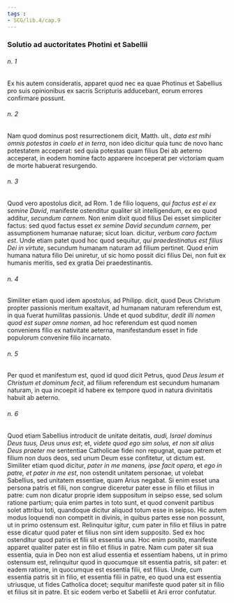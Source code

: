 ```yaml
---
tags : 
- SCG/lib.4/cap.9
---
```


### Solutio ad auctoritates Photini et Sabellii

###### n. 1
Ex his autem consideratis, apparet quod nec ea quae Photinus et Sabellius pro suis opinionibus ex sacris Scripturis adducebant, eorum errores confirmare possunt.

###### n. 2
Nam quod dominus post resurrectionem dicit, Matth. ult., *data est mihi omnis potestas in caelo et in terra*, non ideo dicitur quia tunc de novo hanc potestatem acceperat: sed quia potestas quam filius Dei ab aeterno acceperat, in eodem homine facto apparere incoeperat per victoriam quam de morte habuerat resurgendo.

###### n. 3
Quod vero apostolus dicit, ad Rom. 1 de filio loquens, *qui factus est ei ex semine David*, manifeste ostenditur qualiter sit intelligendum, ex eo quod additur, *secundum carnem*. Non enim dixit quod filius Dei esset simpliciter factus: sed quod factus esset *ex semine David secundum carnem*, per assumptionem humanae naturae; sicut Ioan. dicitur, *verbum caro factum est*. Unde etiam patet quod hoc quod sequitur, *qui praedestinatus est filius Dei in virtute*, secundum humanam naturam ad filium pertinet. Quod enim humana natura filio Dei uniretur, ut sic homo possit dici filius Dei, non fuit ex humanis meritis, sed ex gratia Dei praedestinantis.

###### n. 4
Similiter etiam quod idem apostolus, ad Philipp. dicit, quod Deus Christum propter passionis meritum exaltavit, ad humanam naturam referendum est, in qua fuerat humilitas passionis. Unde et quod subditur, *dedit illi nomen quod est super omne nomen*, ad hoc referendum est quod nomen conveniens filio ex nativitate aeterna, manifestandum esset in fide populorum convenire filio incarnato.

###### n. 5
Per quod et manifestum est, quod id quod dicit Petrus, quod *Deus Iesum et Christum et dominum fecit*, ad filium referendum est secundum humanam naturam, in qua incoepit id habere ex tempore quod in natura divinitatis habuit ab aeterno.

###### n. 6
Quod etiam Sabellius introducit de unitate deitatis, *audi, Israel dominus Deus tuus, Deus unus est*; et, *videte quod ego sim solus, et non sit alius Deus praeter me* sententiae Catholicae fidei non repugnat, quae patrem et filium non duos deos, sed unum Deum esse confitetur, ut dictum est. Similiter etiam quod dicitur, *pater in me manens, ipse facit opera*, et *ego in patre, et pater in me est*, non ostendit unitatem personae, ut volebat Sabellius, sed unitatem essentiae, quam Arius negabat. Si enim esset una persona patris et filii, non congrue diceretur pater esse in filio et filius in patre: cum non dicatur proprie idem suppositum in seipso esse, sed solum ratione partium; quia enim partes in toto sunt, et quod convenit partibus solet attribui toti, quandoque dicitur aliquod totum esse in seipso. Hic autem modus loquendi non competit in divinis, in quibus partes esse non possunt, ut in primo ostensum est. Relinquitur igitur, cum pater in filio et filius in patre esse dicatur quod pater et filius non sint idem supposito. Sed ex hoc ostenditur quod patris et filii sit essentia una. Hoc enim posito, manifeste apparet qualiter pater est in filio et filius in patre. Nam cum pater sit sua essentia, quia in Deo non est aliud essentia et essentiam habens, ut in primo ostensum est, relinquitur quod in quocumque sit essentia patris, sit pater: et eadem ratione, in quocumque est essentia filii, est filius. Unde, cum essentia patris sit in filio, et essentia filii in patre, eo quod una est essentia utriusque, ut fides Catholica docet; sequitur manifeste quod pater sit in filio et filius sit in patre. Et sic eodem verbo et Sabellii et Arii error confutatur.

